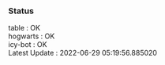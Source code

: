 ### Status


table : OK  
hogwarts : OK  
icy-bot : OK  
Latest Update : 2022-06-29 05:19:56.885020
